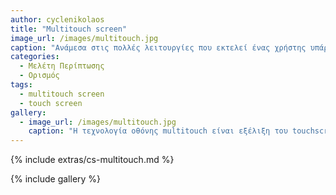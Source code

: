```yaml
---
author: cyclenikolaos
title: "Multitouch screen"
image_url: /images/multitouch.jpg
caption: "Ανάμεσα στις πολλές λειτουργίες που εκτελεί ένας χρήστης υπάρχουν κάποιες που ξεχωρίζουν, γιατί είναι πολύ συχνές και πολύ απλές, και αυτές είναι η επιλογή αντικειμένων (target acquisition) στην οθόνη καθώς και η μετακίνησή τους σε μια άλλη θέση (object docking)."
categories:
  - Μελέτη Περίπτωσης
  - Ορισμός
tags:
  - multitouch screen
  - touch screen
gallery:
  - image_url: /images/multitouch.jpg
    caption: "Η τεχνολογία οθόνης multitouch είναι εξέλιξη του touchscreen και εμφανίστηκε το 1980 στο πανεπιστήμιο του Τορόντο. Το 1984 επεκτάθηκε η λειτουργικότητα της οθόνης σε είσοδο και έξοδο και σταδιακά η λογισμική υποστήριξη του hardware έδωσε τη δυνατότητα γρήγορης πληκτρολόγησης, επιλογής γραμμής και άλλων λειτουργιών multitouch που εξελίχθηκαν τις αρχές του 21ου αιώνα και οδήγησαν στα σημερινά smartphone."
---
```


{% include extras/cs-multitouch.md %}

{% include gallery %}

